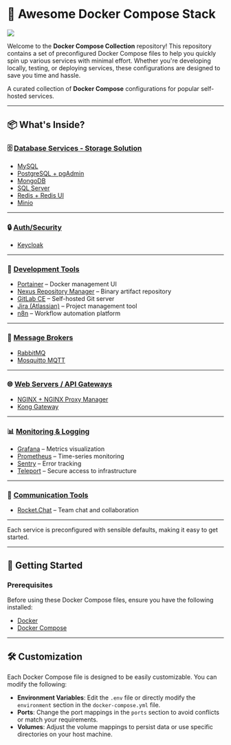 # 🐳 Awesome Docker Compose Stack
<img src="./docs/docker.avif">

Welcome to the **Docker Compose Collection** repository! This repository contains a set of preconfigured Docker Compose files to help you quickly spin up various services with minimal effort. Whether you're developing locally, testing, or deploying services, these configurations are designed to save you time and hassle.

A curated collection of **Docker Compose** configurations for popular self-hosted services.

---

## 📦 What's Inside?

### 🗄️ [Database Services - Storage Solution](./database/)
- [MySQL](./database/mysql)
- [PostgreSQL + pgAdmin](./database/postgres-pgadmin)
- [MongoDB](./database/mongodb)
- [SQL Server](./database/sqlserver)
- [Redis + Redis UI](./database/redis-redisUI)
- [Minio](./database/minio/)

---

### 🔒 [Auth/Security](./auth//)
- [Keycloak](./auth/keycloak/)


---

### 🧰 [Development Tools](./dev-tools/)
- [Portainer](./dev-tools/portainer) – Docker management UI  
- [Nexus Repository Manager](./dev-tools/nexus-repository-manager) – Binary artifact repository  
- [GitLab CE](./dev-tools/gitlab-ce) – Self-hosted Git server  
- [Jira (Atlassian)](./dev-tools/jira-atlasian) – Project management tool  
- [n8n](./dev-tools/n8n) – Workflow automation platform  

---

### 📡 [Message Brokers](./messaging/)
- [RabbitMQ](./messaging/rabbitmq)
- [Mosquitto MQTT](./messaging/mosquitto)

---

### 🌐 [Web Servers / API Gateways](./gateway/)
- [NGINX + NGINX Proxy Manager](./gateway/nginx-proxy-manager)
- [Kong Gateway](./gateway/kong-gateway)

---

### 📊 [Monitoring & Logging](./monitoring/)
- [Grafana](./monitoring/grafana) – Metrics visualization
- [Prometheus](./monitoring/prometheus) – Time-series monitoring
- [Sentry](./monitoring/sentry) – Error tracking
- [Teleport](./monitoring/teleport) – Secure access to infrastructure

---

### 💬 [Communication Tools](./messaging/)
- [Rocket.Chat](./messaging/rocket-chat) – Team chat and collaboration

---

Each service is preconfigured with sensible defaults, making it easy to get started.

---

## 🚀 **Getting Started**

### Prerequisites

Before using these Docker Compose files, ensure you have the following installed:

- [Docker](https://docs.docker.com/get-docker/)
- [Docker Compose](https://docs.docker.com/compose/install/)

---

## 🛠 **Customization**

Each Docker Compose file is designed to be easily customizable. You can modify the following:

- **Environment Variables**: Edit the `.env` file or directly modify the `environment` section in the `docker-compose.yml` file.
- **Ports**: Change the port mappings in the `ports` section to avoid conflicts or match your requirements.
- **Volumes**: Adjust the volume mappings to persist data or use specific directories on your host machine.
